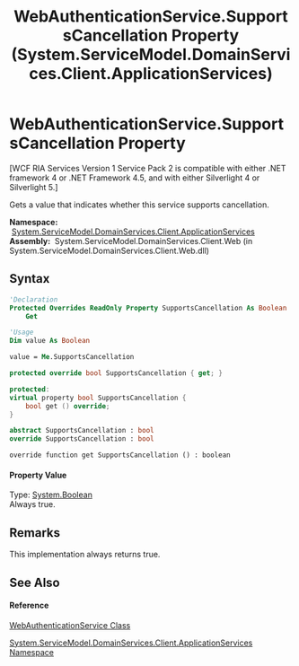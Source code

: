 ﻿---
title: WebAuthenticationService.SupportsCancellation Property  (System.ServiceModel.DomainServices.Client.ApplicationServices)
TOCTitle: SupportsCancellation Property
ms:assetid: P:System.ServiceModel.DomainServices.Client.ApplicationServices.WebAuthenticationService.SupportsCancellation
ms:mtpsurl: https://msdn.microsoft.com/en-us/library/system.servicemodel.domainservices.client.applicationservices.webauthenticationservice.supportscancellation(v=VS.91)
ms:contentKeyID: 28899081
ms.date: 01/27/2012
mtps_version: v=VS.91
f1_keywords:
- System.ServiceModel.DomainServices.Client.ApplicationServices.WebAuthenticationService.SupportsCancellation
- System.ServiceModel.DomainServices.Client.ApplicationServices.WebAuthenticationService.get_SupportsCancellation
dev_langs:
- CSharp
- JScript
- VB
- FSharp
- c++
api_location:
- System.ServiceModel.DomainServices.Client.Web.dll
api_name:
- System.ServiceModel.DomainServices.Client.ApplicationServices.WebAuthenticationService.get_SupportsCancellation
- System.ServiceModel.DomainServices.Client.ApplicationServices.WebAuthenticationService.SupportsCancellation
api_type:
- Managed
topic_type:
- apiref
- kbSyntax
product_family_name: VS
ROBOTS: INDEX,FOLLOW
---

# WebAuthenticationService.SupportsCancellation Property

\[WCF RIA Services Version 1 Service Pack 2 is compatible with either .NET framework 4 or .NET Framework 4.5, and with either Silverlight 4 or Silverlight 5.\]

Gets a value that indicates whether this service supports cancellation.

**Namespace:**  [System.ServiceModel.DomainServices.Client.ApplicationServices](ff457765\(v=vs.91\).md)  
**Assembly:**  System.ServiceModel.DomainServices.Client.Web (in System.ServiceModel.DomainServices.Client.Web.dll)

## Syntax

``` vb
'Declaration
Protected Overrides ReadOnly Property SupportsCancellation As Boolean
    Get
```

``` vb
'Usage
Dim value As Boolean

value = Me.SupportsCancellation
```

``` csharp
protected override bool SupportsCancellation { get; }
```

``` c++
protected:
virtual property bool SupportsCancellation {
    bool get () override;
}
```

``` fsharp
abstract SupportsCancellation : bool
override SupportsCancellation : bool
```

``` jscript
override function get SupportsCancellation () : boolean
```

#### Property Value

Type: [System.Boolean](https://msdn.microsoft.com/en-us/library/a28wyd50)  
Always true.  

## Remarks

This implementation always returns true.

## See Also

#### Reference

[WebAuthenticationService Class](ff457928\(v=vs.91\).md)

[System.ServiceModel.DomainServices.Client.ApplicationServices Namespace](ff457765\(v=vs.91\).md)

